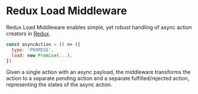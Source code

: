 # Redux Load Middleware

Redux Load Middleware enables simple, yet robust handling of async action creators in [Redux](http://redux.js.org). 

```js
const asyncAction = () => ({
  type: 'PROMISE',
  load: new Promise(...),
})
```

Given a single action with an async payload, the middleware transforms the action to a separate pending action and a separate fulfilled/rejected action, representing the states of the async action.
